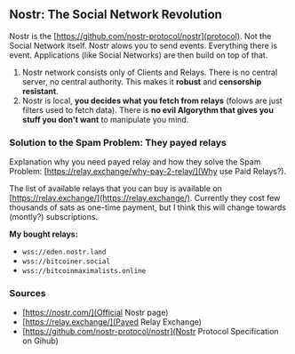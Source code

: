 ## Nostr: The Social Network Revolution
Nostr is the [https://github.com/nostr-protocol/nostr](protocol). Not the Social Network itself. Nostr alows you to send events. Everything there is event. Applications (like Social Networks) are then build on top of that.

1. Nostr network consists only of Clients and Relays. There is no central server, no central authority. This makes it **robust** and **censorship resistant**.
2. Nostr is local, **you decides what you fetch from relays** (folows are just filters used to fetch data). There is **no evil Algorythm that gives you stuff you don't want** to manipulate you mind.


### Solution to the Spam Problem: They payed relays

Explanation why you need payed relay and how they solve the Spam Problem: [https://relay.exchange/why-pay-2-relay/](Why use Paid Relays?).

The list of available relays that you can buy is available on [https://relay.exchange/](https://relay.exchange/). Currently they cost few thousands of sats as one-time payment, but I think this will change towards (montly?) subscriptions.

**My bought relays:**
- `wss://eden.nostr.land`
- `wss://bitcoiner.social`
- `wss://bitcoinmaximalists.online`

### Sources
- [https://nostr.com/](Official Nostr page)
- [https://relay.exchange/](Payed Relay Exchange) 
- [https://github.com/nostr-protocol/nostr](Nostr Protocol Specification on Gihub)
